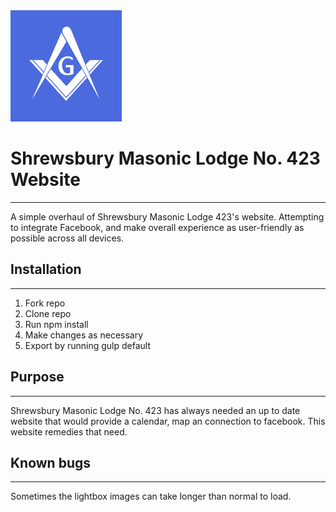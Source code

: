 <img src="src/img/dummy_small.jpg">

# Shrewsbury Masonic Lodge No. 423 Website
<hr>
A simple overhaul of Shrewsbury Masonic Lodge 423's website. Attempting to integrate Facebook, and make overall experience as user-friendly as possible across all devices.

## Installation
<hr>
<ol>
  <li>Fork repo</li>
  <li>Clone repo</li>
  <li>Run npm install</li>
  <li>Make changes as necessary</li>
  <li>Export by running gulp default</li>  
</ol>

## Purpose
<hr>
Shrewsbury Masonic Lodge No. 423 has always needed an up to date website that would provide a calendar, map an connection to facebook. This website remedies that need.

## Known bugs
<hr>
Sometimes the lightbox images can take longer than normal to load.
